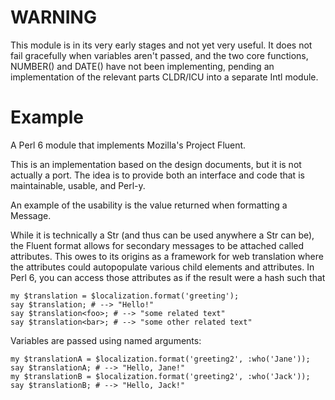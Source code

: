 # WARNING

This module is in its very early stages and not yet very useful.  It does
not fail gracefully when variables aren't passed, and the two core functions,
NUMBER() and DATE() have not been implementing, pending an implementation of the
relevant parts CLDR/ICU into a separate Intl module.
# Example

A Perl 6 module that implements Mozilla's Project Fluent.

This is an implementation based on the design documents, but it is not actually
a port.  The idea is to provide both an interface and code that is
maintainable, usable, and Perl-y.

An example of the usability is the value returned when formatting a Message.

While it is technically a Str (and thus can be used anywhere a Str can be), the
Fluent format allows for secondary messages to be attached called attributes.
This owes to its origins as a framework for web translation where the attributes
could autopopulate various child elements and attributes.  In Perl 6, you can
access those attributes as if the result were a hash such that

    my $translation = $localization.format('greeting');
    say $translation; # --> "Hello!"
    say $translation<foo>; # --> "some related text"
    say $translation<bar>; # --> "some other related text"

Variables are passed using named arguments:

    my $translationA = $localization.format('greeting2', :who('Jane'));
    say $translationA; # --> "Hello, Jane!"
    my $translationB = $localization.format('greeting2', :who('Jack'));
    say $translationB; # --> "Hello, Jack!"
